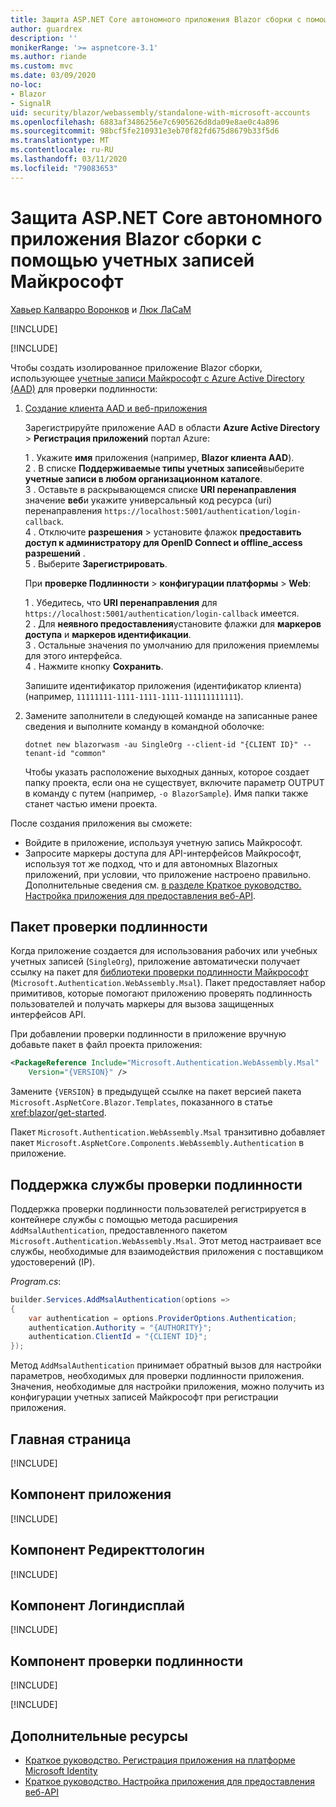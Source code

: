 ```yaml
---
title: Защита ASP.NET Core автономного приложения Blazor сборки с помощью учетных записей Майкрософт
author: guardrex
description: ''
monikerRange: '>= aspnetcore-3.1'
ms.author: riande
ms.custom: mvc
ms.date: 03/09/2020
no-loc:
- Blazor
- SignalR
uid: security/blazor/webassembly/standalone-with-microsoft-accounts
ms.openlocfilehash: 6883af3486256e7c6905626d8da09e8ae0c4a896
ms.sourcegitcommit: 98bcf5fe210931e3eb70f82fd675d8679b33f5d6
ms.translationtype: MT
ms.contentlocale: ru-RU
ms.lasthandoff: 03/11/2020
ms.locfileid: "79083653"
---
```

# <a name="secure-an-aspnet-core-opno-locblazor-webassembly-standalone-app-with-microsoft-accounts"></a>Защита ASP.NET Core автономного приложения Blazor сборки с помощью учетных записей Майкрософт

[Хавьер Калварро Воронков](https://github.com/javiercn) и [Люк ЛаСаМ](https://github.com/guardrex)

[!INCLUDE[](~/includes/blazorwasm-preview-notice.md)]

[!INCLUDE[](~/includes/blazorwasm-3.2-template-article-notice.md)]

Чтобы создать изолированное приложение Blazor сборки, использующее [учетные записи Майкрософт с Azure Active Directory (AAD)](/azure/active-directory/develop/quickstart-register-app#register-a-new-application-using-the-azure-portal) для проверки подлинности:

1. [Создание клиента AAD и веб-приложения](/azure/active-directory/develop/v2-overview)

   Зарегистрируйте приложение AAD в области **Azure Active Directory** > **Регистрация приложений** портал Azure:

   1 \. Укажите **имя** приложения (например, **Blazor клиента AAD**).<br>
   2 \. В списке **Поддерживаемые типы учетных записей**выберите **учетные записи в любом организационном каталоге**.<br>
   3 \. Оставьте в раскрывающемся списке **URI перенаправления** значение **веб**и укажите универсальный код ресурса (uri) перенаправления `https://localhost:5001/authentication/login-callback`.<br>
   4 \. Отключите **разрешения** > установите флажок **предоставить доступ к администратору для OpenID Connect и offline_access разрешений** .<br>
   5 \. Выберите **Зарегистрировать**.

   При **проверке Подлинности** > **конфигурации платформы** > **Web**:

   1 \. Убедитесь, что **URI перенаправления** для `https://localhost:5001/authentication/login-callback` имеется.<br>
   2 \. Для **неявного предоставления**установите флажки для **маркеров доступа** и **маркеров идентификации**.<br>
   3 \. Остальные значения по умолчанию для приложения приемлемы для этого интерфейса.<br>
   4 \. Нажмите кнопку **Сохранить**.

   Запишите идентификатор приложения (идентификатор клиента) (например, `11111111-1111-1111-1111-111111111111`).

1. Замените заполнители в следующей команде на записанные ранее сведения и выполните команду в командной оболочке:

   ```dotnetcli
   dotnet new blazorwasm -au SingleOrg --client-id "{CLIENT ID}" --tenant-id "common"
   ```

   Чтобы указать расположение выходных данных, которое создает папку проекта, если она не существует, включите параметр OUTPUT в команду с путем (например, `-o BlazorSample`). Имя папки также станет частью имени проекта.

После создания приложения вы сможете:

* Войдите в приложение, используя учетную запись Майкрософт.
* Запросите маркеры доступа для API-интерфейсов Майкрософт, используя тот же подход, что и для автономных Blazorных приложений, при условии, что приложение настроено правильно. Дополнительные сведения см. [в разделе Краткое руководство. Настройка приложения для предоставления веб-API](/azure/active-directory/develop/quickstart-configure-app-expose-web-apis).

## <a name="authentication-package"></a>Пакет проверки подлинности

Когда приложение создается для использования рабочих или учебных учетных записей (`SingleOrg`), приложение автоматически получает ссылку на пакет для [библиотеки проверки подлинности Майкрософт](/azure/active-directory/develop/msal-overview) (`Microsoft.Authentication.WebAssembly.Msal`). Пакет предоставляет набор примитивов, которые помогают приложению проверять подлинность пользователей и получать маркеры для вызова защищенных интерфейсов API.

При добавлении проверки подлинности в приложение вручную добавьте пакет в файл проекта приложения:

```xml
<PackageReference Include="Microsoft.Authentication.WebAssembly.Msal" 
    Version="{VERSION}" />
```

Замените `{VERSION}` в предыдущей ссылке на пакет версией пакета `Microsoft.AspNetCore.Blazor.Templates`, показанного в статье <xref:blazor/get-started>.

Пакет `Microsoft.Authentication.WebAssembly.Msal` транзитивно добавляет пакет `Microsoft.AspNetCore.Components.WebAssembly.Authentication` в приложение.

## <a name="authentication-service-support"></a>Поддержка службы проверки подлинности

Поддержка проверки подлинности пользователей регистрируется в контейнере службы с помощью метода расширения `AddMsalAuthentication`, предоставленного пакетом `Microsoft.Authentication.WebAssembly.Msal`. Этот метод настраивает все службы, необходимые для взаимодействия приложения с поставщиком удостоверений (IP).

*Program.cs*:

```csharp
builder.Services.AddMsalAuthentication(options =>
{
    var authentication = options.ProviderOptions.Authentication;
    authentication.Authority = "{AUTHORITY}";
    authentication.ClientId = "{CLIENT ID}";
});
```

Метод `AddMsalAuthentication` принимает обратный вызов для настройки параметров, необходимых для проверки подлинности приложения. Значения, необходимые для настройки приложения, можно получить из конфигурации учетных записей Майкрософт при регистрации приложения.

## <a name="index-page"></a>Главная страница

[!INCLUDE[](~/includes/blazor-security/index-page.md)]

## <a name="app-component"></a>Компонент приложения

[!INCLUDE[](~/includes/blazor-security/app-component.md)]

## <a name="redirecttologin-component"></a>Компонент Редиректтологин

[!INCLUDE[](~/includes/blazor-security/redirecttologin-component.md)]

## <a name="logindisplay-component"></a>Компонент Логиндисплай

[!INCLUDE[](~/includes/blazor-security/logindisplay-component.md)]

## <a name="authentication-component"></a>Компонент проверки подлинности

[!INCLUDE[](~/includes/blazor-security/authentication-component.md)]

[!INCLUDE[](~/includes/blazor-security/troubleshoot.md)]

## <a name="additional-resources"></a>Дополнительные ресурсы

* [Краткое руководство. Регистрация приложения на платформе Microsoft Identity](/azure/active-directory/develop/quickstart-register-app#register-a-new-application-using-the-azure-portal)
* [Краткое руководство. Настройка приложения для предоставления веб-API](/azure/active-directory/develop/quickstart-configure-app-expose-web-apis)
